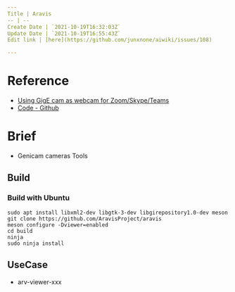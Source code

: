 ```yaml
---
Title | Aravis
-- | --
Create Date | `2021-10-19T16:32:03Z`
Update Date | `2021-10-19T16:55:43Z`
Edit link | [here](https://github.com/junxnone/aiwiki/issues/108)

---
```

# Reference
- [Using GigE cam as webcam for Zoom/Skype/Teams](https://gist.github.com/nitheeshkl/5cbf1a0777801a7e9b8e12f8252d465e)
- [Code - Github](https://github.com/AravisProject/aravis)

# Brief
- Genicam cameras Tools


## Build
### Build with Ubuntu

```
sudo apt install libxml2-dev libgtk-3-dev libgirepository1.0-dev meson
git clone https://github.com/AravisProject/aravis
meson configure -Dviewer=enabled
cd build
ninja
sudo ninja install
```

## UseCase
- arv-viewer-xxx


